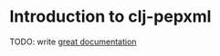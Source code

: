 # Introduction to clj-pepxml

TODO: write [great documentation](http://jacobian.org/writing/what-to-write/)
